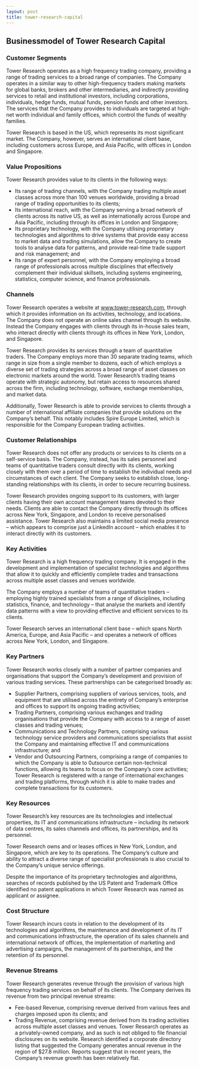 ```yaml
---
layout: post
title: tower-research-capital
---
```


Businessmodel of Tower Research Capital
----------------------------------------

### Customer Segments

Tower Research operates as a high frequency trading company, providing a range of trading services to a broad range of companies. The Company operates in a similar way to other high-frequency traders making markets for global banks, brokers and other intermediaries, and indirectly providing services to retail and institutional investors, including corporations, individuals, hedge funds, mutual funds, pension funds and other investors. The services that the Company provides to individuals are targeted at high-net worth individual and family offices, which control the funds of wealthy families.

Tower Research is based in the US, which represents its most significant market. The Company, however, serves an international client base, including customers across Europe, and Asia Pacific, with offices in London and Singapore.

### Value Propositions

Tower Research provides value to its clients in the following ways:

 * Its range of trading channels, with the Company trading multiple asset classes across more than 100 venues worldwide, providing a broad range of trading opportunities to its clients;
* Its international reach, with the Company serving a broad network of clients across its native US, as well as internationally across Europe and Asia Pacific, including through its offices in London and Singapore;
* Its proprietary technology, with the Company utilising proprietary technologies and algorithms to drive systems that provide easy access to market data and trading simulations, allow the Company to create tools to analyse data for patterns, and provide real-time trade support and risk management; and
* Its range of expert personnel, with the Company employing a broad range of professionals across multiple disciplines that effectively complement their individual skillsets, including systems engineering, statistics, computer science, and finance professionals.
 ### Channels

Tower Research operates a website at www.tower-research.com, through which it provides information on its activities, technology, and locations. The Company does not operate an online sales channel through its website. Instead the Company engages with clients through its in-house sales team, who interact directly with clients through its offices in New York, London, and Singapore.

Tower Research provides its services through a team of quantitative traders. The Company employs more than 30 separate trading teams, which range in size from a single member to dozens, each of which employs a diverse set of trading strategies across a broad range of asset classes on electronic markets around the world. Tower Research’s trading teams operate with strategic autonomy, but retain access to resources shared across the firm, including technology, software, exchange memberships, and market data.

Additionally, Tower Research is able to provide services to clients through a number of international affiliate companies that provide solutions on the Company’s behalf. This notably includes Spire Europe Limited, which is responsible for the Company European trading activities.

### Customer Relationships

Tower Research does not offer any products or services to its clients on a self-service basis. The Company, instead, has its sales personnel and teams of quantitative traders consult directly with its clients, working closely with them over a period of time to establish the individual needs and circumstances of each client. The Company seeks to establish close, long-standing relationships with its clients, in order to secure recurring business.

Tower Research provides ongoing support to its customers, with larger clients having their own account management teams devoted to their needs. Clients are able to contact the Company directly through its offices across New York, Singapore, and London to receive personalised assistance. Tower Research also maintains a limited social media presence – which appears to comprise just a LinkedIn account – which enables it to interact directly with its customers.

### Key Activities

Tower Research is a high frequency trading company. It is engaged in the development and implementation of specialist technologies and algorithms that allow it to quickly and efficiently complete trades and transactions across multiple asset classes and venues worldwide.

The Company employs a number of teams of quantitative traders – employing highly trained specialists from a range of disciplines, including statistics, finance, and technology – that analyse the markets and identify data patterns with a view to providing effective and efficient services to its clients.

Tower Research serves an international client base – which spans North America, Europe, and Asia Pacific – and operates a network of offices across New York, London, and Singapore.

### Key Partners

Tower Research works closely with a number of partner companies and organisations that support the Company’s development and provision of various trading services. These partnerships can be categorised broadly as:

 * Supplier Partners, comprising suppliers of various services, tools, and equipment that are utilised across the entirety of Company’s enterprise and offices to support its ongoing trading activities;
* Trading Partners, comprising various exchanges and trading organisations that provide the Company with access to a range of asset classes and trading venues;
* Communications and Technology Partners, comprising various technology service providers and communications specialists that assist the Company and maintaining effective IT and communications infrastructure; and
* Vendor and Outsourcing Partners, comprising a range of companies to which the Company is able to 0utsource certain non-technical functions, allowing its teams to focus on the Company’s core activities;
 Tower Research is registered with a range of international exchanges and trading platforms, through which it is able to make trades and complete transactions for its customers.

### Key Resources

Tower Research’s key resources are its technologies and intellectual properties, its IT and communications infrastructure – including its network of data centres, its sales channels and offices, its partnerships, and its personnel.

Tower Research owns and or leases offices in New York, London, and Singapore, which are key to its operations. The Company’s culture and ability to attract a diverse range of specialist professionals is also crucial to the Company’s unique service offerings.

Despite the importance of its proprietary technologies and algorithms, searches of records published by the US Patent and Trademark Office identified no patent applications in which Tower Research was named as applicant or assignee.

### Cost Structure

Tower Research incurs costs in relation to the development of its technologies and algorithms, the maintenance and development of its IT and communications infrastructure, the operation of its sales channels and international network of offices, the implementation of marketing and advertising campaigns, the management of its partnerships, and the retention of its personnel.

### Revenue Streams

Tower Research generates revenue through the provision of various high frequency trading services on behalf of its clients. The Company derives its revenue from two principal revenue streams:

 * Fee-based Revenue, comprising revenue derived from various fees and charges imposed upon its clients; and
* Trading Revenue, comprising revenue derived from its trading activities across multiple asset classes and venues.
 Tower Research operates as a privately-owned company, and as such is not obliged to file financial disclosures on its website. Research identified a corporate directory listing that suggested the Company generates annual revenue in the region of $27.8 million. Reports suggest that in recent years, the Company’s revenue growth has been relatively flat.
